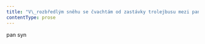 ```yaml
---
title: "V\_rozbředlým sněhu se čvachtám od zastávky trolejbusu mezi panelákama až k\_malé přízemní kostce, která vypadá jako mateřská školka\\. Ale není to mateřská školka, je to centrum volného času a\_koná se tady speciální kurz Průvodce světem sebepoznání\_— Jak se naučit říkat ne\\. „Přezůvky s\_sebou“\_— bylo napsané na pozvánce\\. Takže si sedám na malou lavici, vyzuju se a\_obouvám si pantofle\\. Když se zkusím opřít, dloubne mě do zad háček na bundu, těsně za zátylkem je polička a\_na ní obrázek se sluníčkem, vedle s\_beruškou a\_pak zase s\_autíčkem\\. Fakt to není školka? Koukám na pozvánku, ale adresa sedí\\. Taky tady píšou: „Ukážeme si možné techniky, jak pracovat s\_našimi kognitivními omyly, které nám nedovolí říci NE! Budeme se učit, jak si vybudovat pevné hranice, které budou jasné a\_srozumitelné pro ty, kteří dosud naše NE! neslyšeli\\. Kurz vede Mgr\\.\_Nora Stránská pomlčka specialistka\\.“ Ale jo, takže jsem tu dobře, specialistka Nora Stránská je docela sjízdná\\. Má trochu prdel, ale to by až tak nevadilo, celkově ujde\\. Letos se prdele nosí\\. S\_dalšíma čtyřma nešťastníkama zasedneme do půlkruhu na překližkový školní židličky a\_Nora spustí: Neumíte říkat ne? „Ne“ ovšem neznamená „neotravuj, nezajímáš mě, nemám tě rád“\\. Je to výraz sebeúcty a\_zdravého sebevědomí\\. Když nemáme své hranice, necháváme si toho od ostatních líbit víc, než je zdrávo\\. Často vlastně ani netušíme, co chceme a\_co potřebujeme\\. Nemáme sami k\_sobě respekt a\_úctu\\. Jsme sami sobě odcizení\\. Žijeme jen ve zbytečných obavách, že když někomu řekneme ne, zraníme ho, on nás odmítne a\_my se budeme cítit osamělí\\. Ale nejsme přece osamělí, když jsme sami sebou\\. Když se vám do něčeho nechce, odmítněte\\. Spolehněte se na to, že vy sami nejlépe víte, co potřebujete a\_co je pro vás nejlepší\\. Možná budete překvapeni, že ostatní vaše odhodlané „ne“ přijmou s\_respektem\\. OK\\. Tak jo, s\_respektem, to zní dobře\\. Následuje první praktický cvičení, každej si má představit situaci, kdy mu nejde říct ne, stoupnout si a\_odhodlaně říct NE\\. První zleva je docela škaredá uhrovatá holka, vstane a\_spustí: Já vím, že jsme kamarádi, ale chci, aby to tak zůstalo\\. Hele, nechci s\_tebou chodit, a\_proto taky asi není dobrý, abysme spolu spali, víš? Já už s\_tebou prostě nebudu spát pokaždý, když přijdeš, protože se mnou stejně nemíníš chodit\\. A\_já nechci pokazit naše vzácný kamarádství\\. Fakt ne, dneska ne\\. Ne\\. Nenechám se zase ošukat\\. No, to teda čumím, jak se rozjela\\. Skoro bych jí radil, aby NE moc neříkala! S\_tímhle ksichtem už by taky moc dalších nabídek dostat nemusela\\. Ale specialistka magistra Nora vstane a\_tleská\\. A\_ostatní taky vstanou a\_tleskají\\. Takže se přidám, vstanu ze židle a\_zatleskám škaredý holce, co říká neviditelnýmu kamarádovi, že mu dneska nedá\\. Vedle mě sedí kluk, kterej vstane hned po tý škaredý holce a\_na pokyn specialistky Nory spustí trochu zeširoka\_— jmenuje se Roman, bylo mu čtyřiadvacet let a\_ještě nikdy neměl dovolenou\\. Roman říká, že je chápající člověk a\_uvědomuje si svou zodpovědnost v\_práci\\. Proto chtěl vždycky vyhovět\\. Nora přikyvuje a\_prej, aby si teda prostě zkusil říct ne, aspoň na zkoušku\\. Dobrá, tak že prej to teda zkusí\\. Já už jsem doprdele tenhle měsíc třetí neděli v\_práci, já už toho mám dost, minulej týden jsem měl chřipku, a\_stejně jsem tady každej den trčel až do večera, já už na to seru\\. Já už v\_neděli nikdy nepřijdu\\. A\_všichni kolem vstanou a\_spustí nadšenej potlesk\\. Ne! Aha, tak takhle prej určitě ne, nesmí v\_tom prej být agresivita a\_nadávky, ale to probereme později, vysvětluje Nora a\_ukazuje na mě, abych jako spustil\\. OK, takže vstanu a\_hlásím: Podívej\\. Já na žádnou operaci nejdu, protože je mně jasný, že bych tam určitě natáhl brka\\. Takže ti žádnou ledvinu nedám\\. Nejsem žádnej dobrovolnej dárce orgánů\\. Prostě si nenechám vyříznout ledvinu\\. Ne! Specialistka magistra Nora Stránská na mě kouká, Roman, kterej nikdy neměl dovolenou, taky kouká, škaredá holka, co nechce ošukat, taky kouká a\_nikdo netleská\\. Všichni na mě koukají trochu zaraženě\\. Aha, tak žádnej potlesk, co? Prej co jsem se to jako snažil říct\\. Tak jim vysvětluju, že mám dát ségře ledvinu, ale kdyby náhodou, tak abych měl krytý záda, abych byl schopnej jí říct, že jí tu ledvinu nedám\\. Kdyby to jako měla bejt vyloženě sebevražedná mise\\. Vy nechcete dát vlastní sestře ledvinu? Ale jo\\. Chci jí dát ledvinu\\. Snažím se jim vysvětlit, že sestře určitě ledvinu dám\\. Jenom si prostě kreju záda\\. Kdybych na sto procent věděl, že je to nalevačku\\. Kdyby mi na férovku řekli, že nejspíš umřu, tak prostě abych uměl říct ne\\. Abych do toho prostě nešel zbytečně jako kamikadze, po hlavě\\. Všichni mlčí a\_čumí do země\\. Nora říká, že si není jistá, jestli je tenhle kurz pro mě vhodný\\. Prostě jenom potřebuju vědět, že kdyby bylo nejhůř, tak taky můžu odmítnout nechat se oddělat nějakým idiotem se skalpelem, co řeže lidi jenom tak z\_prdele\\. Takovejch jsou plný špitály\\. Já už jsem tohle zažil, rvali mi nosní mandle a\_ty mně pak stejně zase dorostly, byl jsem tři dny v\_nemocnici úplně na hovno\\. Akorát aby měl nějakej idiot se skalpelem zářez, bylo jim úplně jedno, že to bolí jako svině\\. No jasně\\. Tak to nemá cenu jim vysvětlovat\\. Ještě naposled to zkusím\\. Hele, já mám prostě trochu strach z\_tý operace, chápete, ne? Takže, když přiznám, že mám akorát trochu strach, tak to je vlastně docela statečný si to přiznat, ne? Není tohle přesně to, co je jako odvaha? Přiznat si, když má člověk strach, co? Podle mě je to vlastně docela mužnej přístup, takovej klidnej, snajperskej\\. Co? Všichni zase čumí na zem\\. Takže se seberu a\_vypadnu\\. Vrátíte mi ty dva litry, co jsem zaplatil? Prej NE! říká šťabajzna Nora docela rozhodně a\_profesionálně\\. Ani se jí neptám, jestli by nešla třeba na kávu\\. Je jasný, že tahle buchta fakt umí říkat NE dost zkušeně\\. Stejně má velkou prdel\\."
contentType: prose
---
```


<section>

pan syn

</section>
